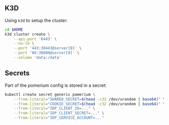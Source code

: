## K3D
Using `k3d` to setup the cluster:

```bash
cd $HOME
k3d cluster create \
    --api-port '6443' \
    --no-lb \
    --port '443:30443@server[0]' \
    --port '80:30080@server[0]' \
    --volume 'data:/data'
```

## Secrets
Part of the pomerium config is stored in a secret:

```bash
kubectl create secret generic pomerium \
    --from-literal="SHARED_SECRET=$(head -c32 /dev/urandom | base64)" \
    --from-literal="COOKIE_SECRET=$(head -c32 /dev/urandom | base64)" \
    --from-literal="IDP_CLIENT_ID=..." \
    --from-literal="IDP_CLIENT_SECRET=..." \
    --from-literal="IDP_SERVICE_ACCOUNT=..."
```
